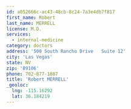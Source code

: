```yaml
---
id: a052666c-ac43-48cb-8c24-7a3e4db7f817
first_name: Robert
last_name: MERRELL
license: M.D.
services:
  - internal-medicine
category: doctors
address: '500 South Rancho Drive   Suite 12'
city: 'Las Vegas'
state: NV
zip: '89106'
phone: 702-877-1887
title: 'Robert MERRELL'
_geoloc:
  lng: -115.16292
  lat: 36.184219
---
```


